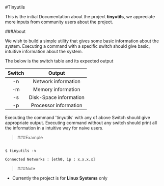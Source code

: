 #Tinyutils

This is the initial Documentation about the project **tinyutils**, we appreciate more inputs from community users about the project.


###About

We wish to build a simple utility that gives some basic information about the system. Executing a command with a specific switch should give basic, intuitive information about the system.

The below is the switch table and its expected output

 Switch|Output
:-----:|:------------------------:
   -n  |  Network information
   -m  |  Memory information
   -s  |  Disk-Space information
   -p  |  Processor information

Executing the command 'tinyutils' with any of above Switch should give appropriate output. Executing command without any switch should print all the information in a intuitive way for naive users.

>###Example


```

$ tinyutils -n

Connected Networks : [eth0, ip : x.x.x.x]

```

>###Note

* Currently the project is for **Linux Systems** only
